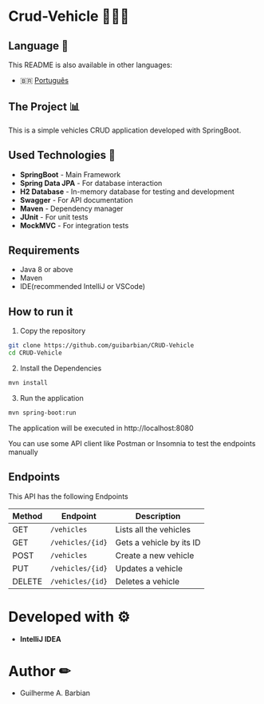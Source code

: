 
# Crud-Vehicle 🚗🚕🚙

## Language 📄

This README is also available in other languages:
- 🇧🇷 [Português](README.md)

## The Project 📊

This is a simple vehicles CRUD application developed with SpringBoot.

## Used Technologies 🧭

- **SpringBoot** - Main Framework
- **Spring Data JPA** - For database interaction
- **H2 Database** - In-memory database for testing and development
- **Swagger** - For API documentation
- **Maven** - Dependency manager
- **JUnit** - For unit tests
- **MockMVC** - For integration tests

## Requirements

- Java 8 or above
- Maven
- IDE(recommended IntelliJ or VSCode)

## How to run it

1. Copy the repository
```bash
git clone https://github.com/guibarbian/CRUD-Vehicle
cd CRUD-Vehicle
```
2. Install the Dependencies
```bash
mvn install
```
3. Run the application
```bash
mvn spring-boot:run
```
The application will be executed in http://localhost:8080

You can use some API client like Postman or Insomnia to test the endpoints manually

## Endpoints

This API has the following Endpoints

| Method | Endpoint         | Description              |
|--------|------------------|--------------------------|
| GET    | `/vehicles`      | Lists all the vehicles   |
| GET    | `/vehicles/{id}` | Gets a vehicle by its ID |
| POST   | `/vehicles`      | Create a new vehicle     |
| PUT    | `/vehicles/{id}` | Updates a vehicle        |
| DELETE | `/vehicles/{id}` | Deletes a vehicle        |


# Developed with ⚙

- **IntelliJ IDEA**

# Author ✏

- Guilherme A. Barbian 


